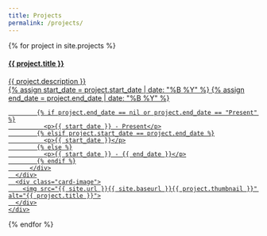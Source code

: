 ```yaml
---
title: Projects
permalink: /projects/
---
```


<div class="card-container">
  {% for project in site.projects %}
  <a href="{{ site.baseurl }}/projects/{{ project.slug }}" class="card-link">
    <div class="card">
      <div class="card-content">
		<h4 class="card-title">{{ project.title }}</h4>
        <div class="card-description">{{ project.description }}</div>
  		  <div class="card-duration">
            {% assign start_date = project.start_date | date: "%B %Y" %}
            {% assign end_date = project.end_date | date: "%B %Y" %}

            {% if project.end_date == nil or project.end_date == "Present" %}
              <p>{{ start_date }} - Present</p>
            {% elsif project.start_date == project.end_date %}
              <p>{{ start_date }}</p>
            {% else %}
              <p>{{ start_date }} - {{ end_date }}</p>
            {% endif %}
          </div>
      </div>
      <div class="card-image">
        <img src="{{ site.url }}{{ site.baseurl }}{{ project.thumbnail }}" alt="{{ project.title }}">
      </div>
    </div>
  </a>
  {% endfor %}
</div>
